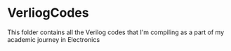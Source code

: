 # VerliogCodes
This folder contains all the Verilog codes that I'm compiling as a part of my academic journey in Electronics
